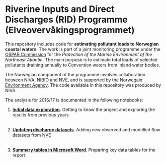 # Riverine Inputs and Direct Discharges (RID) Programme (Elveovervåkingsprogrammet)

This repository includes code for **estimating pollutant loads to Norwegian coastal waters**. The work is part of a joint  monitoring programme under the [OSPAR Commission](https://www.ospar.org/) for the *Protection of the Marine Environment of the Northeast Atlantic*. The main purpose is to estimate total loads of selected pollutants draining annually to Convention waters from inland water bodies.

The Norwegian component of the programme involves collaboration between [NIVA](http://www.niva.no/), [NIBIO](http://www.nibio.no/) and [NVE](https://www.nve.no/), and is supported by the [Norwegain Environment Agency](http://www.miljodirektoratet.no/en/). The code available in this repository was produced by NIVA.

The analysis for 2016/17 is documented in the following notebooks:

 1. **[Initial data exploration](http://nbviewer.jupyter.org/github/JamesSample/rid/blob/master/notebooks/rid_data_exploration.ipynb)**. Getting to know the project and exploring the results from previous years <br><br>
 
 2. **[Updating discharge datasets](https://github.com/JamesSample/rid/blob/master/notebooks/update_flow_datasets.ipynb)**. Adding new observed and modelled flow datasets from [NVE](https://www.nve.no/) <br><br>
 
 3. **[Summary tables in Microsoft Word](https://github.com/JamesSample/rid/blob/master/notebooks/word_data_tables.ipynb)**. Preparing key data tables for the report
